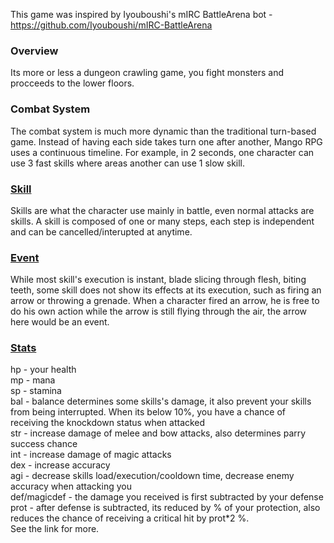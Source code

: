 This game was inspired by Iyouboushi's mIRC BattleArena bot - https://github.com/Iyouboushi/mIRC-BattleArena

### Overview
Its more or less a dungeon crawling game, you fight monsters and procceeds to the lower floors.

### Combat System
The combat system is much more dynamic than the traditional turn-based game. Instead of having each side takes turn one after another, Mango RPG uses a continuous timeline. For example, in 2 seconds, one character can use 3 fast skills where areas another can use 1 slow skill.

### [Skill](https://github.com/MangoLion/EpicMangoRPG/wiki/Skill)
Skills are what the character use mainly in battle, even normal attacks are skills. A skill is composed of one or many steps, each step is independent and can be cancelled/interupted at anytime.

### [Event](https://github.com/MangoLion/EpicMangoRPG/wiki/Event)
While most skill's execution is instant, blade slicing through flesh, biting teeth, some skill does not show its effects at its execution, such as firing an arrow or throwing a grenade. When a character fired an arrow, he is free to do his own action while the arrow is still flying through the air, the arrow here would be an event.

### [Stats](https://github.com/MangoLion/EpicMangoRPG/wiki/Stats)
hp - your health  
mp - mana  
sp - stamina  
bal - balance determines some skills's damage, it also prevent your skills from being interrupted. When its below 10%, you have a chance of receiving the knockdown status when attacked  
str - increase damage of melee and bow attacks, also determines parry success chance  
int - increase damage of magic attacks  
dex - increase accuracy  
agi - decrease skills load/execution/cooldown time, decrease enemy accuracy when attacking you  
def/magicdef  - the damage you received is first subtracted by your defense  
prot - after defense is subtracted, its reduced by % of your protection, also reduces the chance of receiving a critical hit by prot*2 %.  
See the link for more.  


